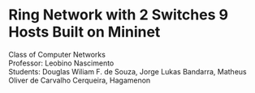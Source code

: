 # Ring Network with 2 Switches 9 Hosts Built on Mininet

Class of Computer Networks  
Professor: Leobino Nascimento  
Students: Douglas Wiliam F. de Souza, Jorge Lukas Bandarra, Matheus Oliver de Carvalho Cerqueira, Hagamenon
